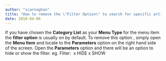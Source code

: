 ```yaml
---
author: "icarnaghan"
title: "How to remove the \"Filter Option\" to search for specific articles in the Category List layout Joomla 1.5.*"
date: 2018-04-06
---
```


If you have chosen the **Category List** as your **Menu Type** for the menu item the **filter option** is usually on by default. To remove this option , simply open the **Menu Item** and locate to the **Parameters** option on the right hand side of the screen. Open the **Parameters** option and there will be an option to hide or show the filter. eg. Filter:  x HIDE x SHOW
